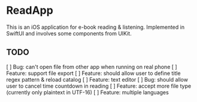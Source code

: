 # ReadApp

This is an iOS application for e-book reading & listening. Implemented in SwiftUI and involves some components from UIKit. 



## TODO
[ ] Bug: can't open file from other app when running on real phone
[ ] Feature: support file export
[ ] Feature: should allow user to define title regex pattern & reload catalog
[ ] Feature: text editor
[ ] Bug: should allow user to cancel time countdown in reading
[ ] Feature: accept more file type (currently only plaintext in UTF-16)
[ ] Feature: multiple languages

